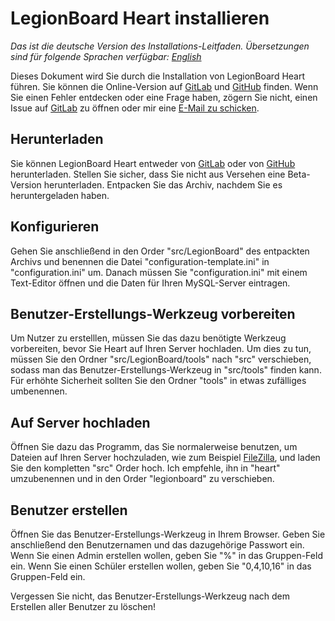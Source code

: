 # LegionBoard Heart installieren

*Das ist die deutsche Version des Installations-Leitfaden. Übersetzungen
sind für folgende Sprachen verfügbar: [English](english.md)*

Dieses Dokument wird Sie durch die Installation von LegionBoard Heart führen.
Sie können die Online-Version auf
[GitLab](https://gitlab.com/legionboard/heart/blob/master/install/german.md) und
[GitHub](https://github.com/legionboard/heart/blob/master/install/german.md) finden.
Wenn Sie einen Fehler entdecken oder eine Frage haben, zögern Sie nicht,
einen Issue auf [GitLab](https://gitlab.com/legionboard/heart/issues) zu öffnen
oder mir eine [E-Mail zu schicken](mailto:nicoalt@posteo.org).

## Herunterladen

Sie können LegionBoard Heart entweder von
[GitLab](https://gitlab.com/legionboard/heart/tags) oder von
[GitHub](https://github.com/legionboard/heart/releases) herunterladen.
Stellen Sie sicher, dass Sie nicht aus Versehen eine Beta-Version
herunterladen. Entpacken Sie das Archiv, nachdem Sie es heruntergeladen
haben.

## Konfigurieren

Gehen Sie anschließend in den Order "src/LegionBoard" des entpackten Archivs und
benennen die Datei "configuration-template.ini" in "configuration.ini" um.
Danach müssen Sie "configuration.ini" mit einem Text-Editor öffnen und die
Daten für Ihren MySQL-Server eintragen.

## Benutzer-Erstellungs-Werkzeug vorbereiten

Um Nutzer zu erstelllen, müssen Sie das dazu benötigte Werkzeug vorbereiten,
bevor Sie Heart auf Ihren Server hochladen. Um dies zu tun, müssen Sie den
Ordner "src/LegionBoard/tools" nach "src" verschieben, sodass man das Benutzer-Erstellungs-Werkzeug
in "src/tools" finden kann. Für erhöhte Sicherheit sollten Sie den Ordner
"tools" in etwas zufälliges umbenennen.

## Auf Server hochladen

Öffnen Sie dazu das Programm, das Sie normalerweise benutzen, um Dateien
auf Ihren Server hochzuladen, wie zum Beispiel
[FileZilla](https://filezilla-project.org/), und laden Sie den kompletten
"src" Order hoch. Ich empfehle, ihn in "heart" umzubenennen und in
den Order "legionboard" zu verschieben.

## Benutzer erstellen

Öffnen Sie das Benutzer-Erstellungs-Werkzeug in Ihrem Browser. Geben Sie
anschließend den Benutzernamen und das dazugehörige Passwort ein. Wenn Sie
einen Admin erstellen wollen, geben Sie "%" in das Gruppen-Feld ein. Wenn
Sie einen Schüler erstellen wollen, geben Sie "0,4,10,16" in das Gruppen-Feld
ein.

Vergessen Sie nicht, das Benutzer-Erstellungs-Werkzeug nach dem Erstellen
aller Benutzer zu löschen!
